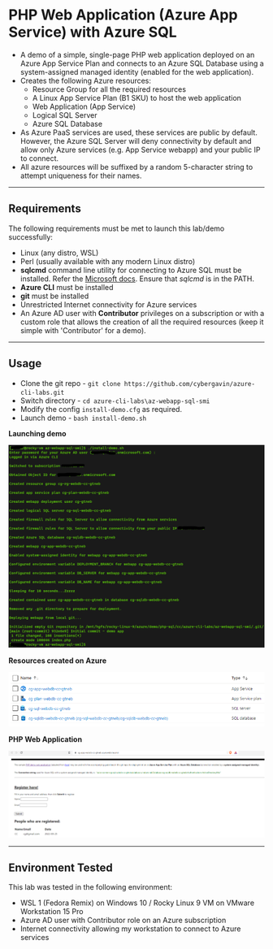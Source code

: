# PHP Web Application (Azure App Service) with Azure SQL

- A demo of a simple, single-page PHP web application deployed on an Azure App Service Plan and connects to an Azure SQL Database using a system-assigned managed identity (enabled for the web application).
- Creates the following Azure resources:
    - Resource Group for all the required resources
    - A Linux App Service Plan (B1 SKU) to host the web application
    - Web Application (App Service)
    - Logical SQL Server
    - Azure SQL Database
- As Azure PaaS services are used, these services are public by default. However, the Azure SQL Server will deny connectivity by default and allow only Azure services (e.g. App Service webapp) and your public IP to connect.
- All azure resources will be suffixed by a random 5-character string to attempt uniqueness for their names.

---


## Requirements

The following requirements must be met to launch this lab/demo successfully:
- Linux (any distro, WSL)
- Perl (usually available with any modern Linux distro)
- **sqlcmd** command line utility for connecting to Azure SQL must be installed.  Refer the [Microsoft docs](https://docs.microsoft.com/en-us/sql/linux/sql-server-linux-setup-tools?view=sql-server-ver15). Ensure that *sqlcmd* is in the PATH.
- **Azure CLI** must be installed
- **git** must be installed
- Unrestricted Internet connectivity for Azure services
- An Azure AD user with **Contributor** privileges on a subscription or with a custom role that allows the creation of all the required resources (keep it simple with 'Contributor' for a demo).

---

## Usage
- Clone the git repo - `git clone https://github.com/cybergavin/azure-cli-labs.git`
- Switch directory - `cd azure-cli-labs\az-webapp-sql-smi`
- Modify the config `install-demo.cfg` as required. 
- Launch demo - `bash install-demo.sh`


**Launching demo**

![](https://github.com/cybergavin/azure-cli-labs/blob/master/images/01-az-cli-php-sql-demo.PNG) 

**Resources created on Azure**

![](https://github.com/cybergavin/azure-cli-labs/blob/master/images/02-az-cli-php-sql-demo.PNG) 

**PHP Web Application**

![](https://github.com/cybergavin/azure-cli-labs/blob/master/images/03-az-cli-php-sql-demo.PNG) 

---

## Environment Tested
This lab was tested in the following environment:

- WSL 1 (Fedora Remix) on Windows 10 / Rocky Linux 9 VM on VMware Workstation 15 Pro
- Azure AD user with Contributor role on an Azure subscription
- Internet connectivity allowing my workstation to connect to Azure services